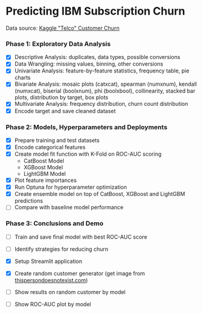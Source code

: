 # Predicting IBM Subscription Churn

Data source: [Kaggle "Telco" Customer Churn](https://www.kaggle.com/datasets/blastchar/telco-customer-churn)

### Phase 1: Exploratory Data Analysis

- [x] Descriptive Analysis: duplicates, data types, possible conversions
- [X] Data Wrangling: missing values, binning, other conversions
- [X] Univariate Analysis: feature-by-feature statistics, frequency table, pie charts
- [X] Bivariate Analysis: mosaic plots (catxcat), spearman (numxnum), kendall (numxcat), biserial (boolxnum), phi (boolxbool), collinearity, stacked bar plots, distribution by target, box plots
- [X] Multivariate Analysis: frequency distribution, churn count distribution
- [X] Encode target and save cleaned dataset

### Phase 2: Models, Hyperparameters and Deployments

- [X] Prepare training and test datasets
- [X] Encode categorical features
- [X] Create model fit function with K-Fold on ROC-AUC scoring
    - CatBoost Model
    - XGBoost Model
    - LightGBM Model
- [X] Plot feature importances
- [X] Run Optuna for hyperparameter optimization
- [X] Create ensemble model on top of CatBoost, XGBoost and LightGBM predictions
- [ ] Compare with baseline model performance

### Phase 3: Conclusions and Demo

- [ ] Train and save final model with best ROC-AUC score
- [ ] Identify strategies for reducing churn

- [X] Setup Streamlit application
- [X] Create random customer generator (get image from [thispersondoesnotexist.com](https://thispersondoesnotexist.com))
- [ ] Show results on random customer by model
- [ ] Show ROC-AUC plot by model 